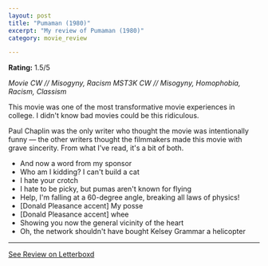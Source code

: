 ```yaml
---
layout: post
title: "Pumaman (1980)"
excerpt: "My review of Pumaman (1980)"
category: movie_review

---
```


**Rating:** 1.5/5

<i>Movie CW // Misogyny, Racism
MST3K CW // Misogyny, Homophobia, Racism, Classism</i>

This movie was one of the most transformative movie experiences in college. I didn't know bad movies could be this ridiculous.

Paul Chaplin was the only writer who thought the movie was intentionally funny — the other writers thought the filmmakers made this movie with grave sincerity. From what I've read, it's a bit of both.

* And now a word from my sponsor
* Who am I kidding? I can't build a cat
* I hate your crotch
* I hate to be picky, but pumas aren't known for flying
* Help, I'm falling at a 60-degree angle, breaking all laws of physics!
* [Donald Pleasance accent] My posse
* [Donald Pleasance accent] whee
* Showing you now the general vicinity of the heart
* Oh, the network shouldn't have bought Kelsey Grammar a helicopter

<hr>

[See Review on Letterboxd](https://boxd.it/60367h)
